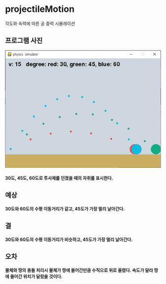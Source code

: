 projectileMotion
======
각도와 속력에 따른 공 중력 시뮬레이션

## 프로그램 사진
![program screenshot](./capture.PNG)
#### 30도, 45도, 60도로 투사체를 던졌을 때의 자취를 표시한다.

## 예상
#### 30도와 60도의 수평 이동거리가 같고, 45도가 가장 멀리 날아간다.

## 결
#### 30도와 60도의 수평 이동거리가 비슷하고, 45도가 가장 멀리 날아간다.

## 오차
#### 물체와 땅의 충돌 처리시 물체가 땅에 들어간만큼 수직으로 위로 올렸다. 속도가 달라 땅에 들어간 위치가 달랐을 것이다.

